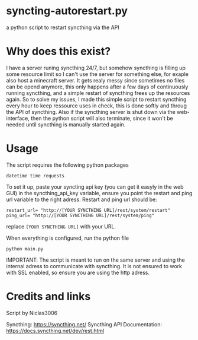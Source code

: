 # syncting-autorestart.py
a python script to restart syncthing via the API


# Why does this exist?
I have a server runing syncthing 24/7, but somehow syncthing is filling up some resource limit so I can't use the server for something else, for exaple also host a minecraft server.
It gets realy messy since sometimes no files can be opend anymore, this only happens after a few days of continuously running syncthing, and a simple restart of syncthing frees up the resources again.
So to solve my issues, I made this simple script to restart syncthing every hour to keep ressource uses in check, this is done softly and throug the API of syncthing.
Also if the syncthing server is shut down via the web-interface, then the python script will also terminate, since it won't be needed until syncthing is manually started again.

# Usage
The script requires the following python packages
```
datetime time requests
```

To set it up, paste your syncting api key (you can get it easyly in the web GUI) in the syncthing_api_key variable, 
ensure you point the restart and ping url variable to the right adress.
Restart and ping url should be:
```
restart_url= "http://[YOUR SYNCTHING URL]/rest/system/restart"
ping_url= "http://[YOUR SYNCTHING URL]/rest/system/ping"
```
replace `[YOUR SYNCTHING URL]` with your URL. 

When everything is configured, run the python file
```
python main.py
```

IMPORTANT:
The script is meant to run on the same server and using the internal adress to communicate with syncthing. It is not ensured to work with SSL enabled, so ensure you are using the http adress.



# Credits and links
Script by Niclas3006

Syncthing: https://syncthing.net/
Syncthing API Documentation:  https://docs.syncthing.net/dev/rest.html
